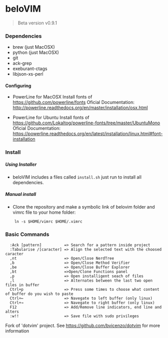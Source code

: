 # beloVIM
> Beta version v0.9.1

### Dependencies

- brew (just MacOSX)
- python (just MacOSX)
- git
- ack-grep
- exeburant-ctags
- libjson-xs-perl

#### Configuring

  - PowerLine for MacOSX
    Install fonts of https://github.com/powerline/fonts
    Oficial Documentation:
      http://powerline.readthedocs.org/en/master/installation/osx.html
  
  - PowerLine for Ubuntu
    Install fonts of https://github.com/Lokaltog/powerline-fonts/tree/master/UbuntuMono
    Oficial Documentation:
      https://powerline.readthedocs.org/en/latest/installation/linux.html#font-installation

### Install
##### Using Installer
 - beloVIM includes a files called ```install.sh``` just run to install all dependencies.

##### Manual install
- Clone the repository and make a symbolic link of belovim folder and vimrc file to your home folder:
``` ln -s belovim/ $HOME/.vim
    ln -s $HOME/vimrc $HOME/.vimrc
```

### Basic Commands
```
  :Ack [pattern]          => Search for a pattern inside project
  :Tabularise /[caracter] => Align the selected text with the choosed caracter
  ,nt                     => Open/Close NerdTree
  ,b                      => Open/Close Method Verifier
  ,be                     => Open/Close Buffer Explorer
  ,bt                     =>Open/Clone Functions panel
  ,p                      => Open installigent seach of files
  ,l                      => Alternates between the last two open files in buffer
  Ctrl+p                  => Press some times to choose what content of buffer do you wish to paste
  Ctrl+←                  => Navegate to left buffer (only linux)
  Ctrl+→                  => Navegate to right buffer (only linux)
  F12                     => Add/Remove line indicators, end line and alters
  :w!!                    => Save file with sudo privileges
```
Fork of 'dotvim' project. See https://github.com/bvicenzo/dotvim for more information
